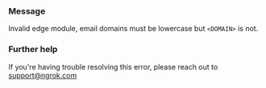 
### Message
Invalid edge module, email domains must be lowercase but <code>&lt;DOMAIN&gt;</code> is not.

### Further help
If you're having trouble resolving this error, please reach out to [support@ngrok.com](mailto:support@ngrok.com?subject=Help%20with%20ERR_NGROK_7068)

